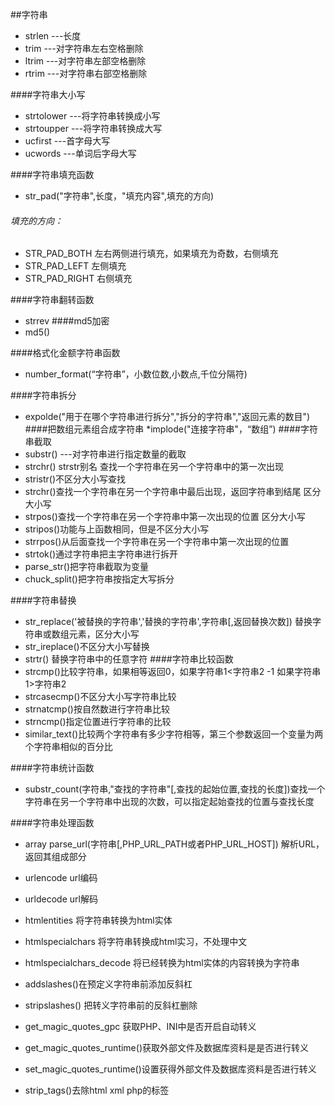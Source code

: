 ##字符串
* strlen   ---长度
* trim     ---对字符串左右空格删除
* ltrim    ---对字符串左部空格删除 
* rtrim    ---对字符串右部空格删除

####字符串大小写 
* strtolower     ---将字符串转换成小写
* strtoupper     ---将字符串转换成大写
* ucfirst        ---首字母大写
* ucwords        ---单词后字母大写

####字符串填充函数
* str_pad("字符串",长度，"填充内容",填充的方向)

###### 填充的方向：
* STR_PAD_BOTH 左右两侧进行填充，如果填充为奇数，右侧填充
* STR_PAD_LEFT  左侧填充
* STR_PAD_RIGHT 右侧填充

####字符串翻转函数
* strrev
####md5加密
* md5()

####格式化金额字符串函数
* number_format(“字符串”，小数位数,小数点,千位分隔符)

####字符串拆分
* expolde("用于在哪个字符串进行拆分","拆分的字符串","返回元素的数目")
####把数组元素组合成字符串
*implode("连接字符串"，“数组”)
####字符串截取
* substr()    ---对字符串进行指定数量的截取
* strchr() strstr别名   查找一个字符串在另一个字符串中的第一次出现
* stristr()不区分大小写查找
* strchr()查找一个字符串在另一个字符串中最后出现，返回字符串到结尾   区分大小写
* strpos()查找一个字符串在另一个字符串中第一次出现的位置  区分大小写
* stripos()功能与上函数相同，但是不区分大小写
* strrpos()从后面查找一个字符串在另一个字符串中第一次出现的位置
* strtok()通过字符串把主字符串进行拆开
* parse_str()把字符串截取为变量
* chuck_split()把字符串按指定大写拆分

####字符串替换
* str_replace('被替换的字符串','替换的字符串',字符串[,返回替换次数])  替换字符串或数组元素，区分大小写
* str_ireplace()不区分大小写替换
* strtr()  替换字符串中的任意字符
####字符串比较函数
* strcmp()比较字符串，如果相等返回0，如果字符串1<字符串2  -1  如果字符串1>字符串2 
* strcasecmp()不区分大小写字符串比较
* strnatcmp()按自然数进行字符串比较
* strncmp()指定位置进行字符串的比较
* similar_text()比较两个字符串有多少字符相等，第三个参数返回一个变量为两个字符串相似的百分比

####字符串统计函数
* substr_count(字符串,"查找的字符串"[,查找的起始位置,查找的长度])查找一个字符串在另一个字符串中出现的次数，可以指定起始查找的位置与查找长度

####字符串处理函数
* array  parse_url(字符串[,PHP_URL_PATH或者PHP_URL_HOST])   解析URL，返回其组成部分
* urlencode    url编码
* urldecode     url解码
* htmlentities   将字符串转换为html实体
* htmlspecialchars   将字符串转换成html实习，不处理中文
* htmlspecialchars_decode   将已经转换为html实体的内容转换为字符串


* addslashes()在预定义字符串前添加反斜杠 
* stripslashes() 把转义字符串前的反斜杠删除
* get_magic_quotes_gpc   获取PHP、INI中是否开启自动转义

* get_magic_quotes_runtime()获取外部文件及数据库资料是是否进行转义
* set_magic_quotes_runtime()设置获得外部文件及数据库资料是否进行转义
* strip_tags()去除html xml php的标签
